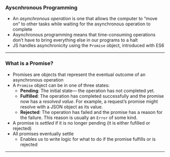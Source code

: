### Ayscnhronous Programming

- An *asynchronous operation* is one that allows the computer to “move on” to other tasks while waiting for the asynchronous operation to complete
- Asynchronous programming means that time-consuming operations don’t have to bring everything else in our programs to a halt
- JS handles asynchronicity using the `Promise` object, introduced with ES6 

---

### What is a Promise?

- Promises are objects that represent the eventual outcome of an asynchronous operation 
- A `Promise` object can be in one of three states:
  - **Pending**: The initial state— the operation has not completed yet.
  - **Fulfilled**: The operation has completed successfully and the promise now has a *resolved value*. For example, a request’s promise might resolve with a JSON object as its value.
  - **Rejected**: The operation has failed and the promise has a reason for the failure. This reason is usually an `Error` of some kind.
- A promise is *settled* if it is no longer pending (it is either fufilled or rejected)
- All promises eventually settle
  - Enables us to write logic for what to do if the promise fulfills or is rejected

---

